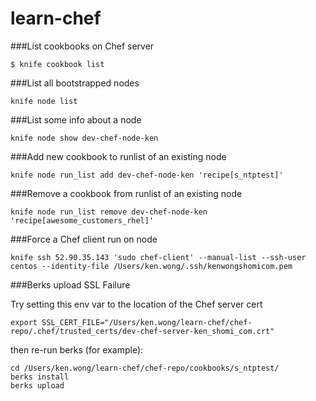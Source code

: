 # learn-chef

###List cookbooks on Chef server

```
$ knife cookbook list
```

###List all bootstrapped nodes

```
knife node list
```

###List some info about a node

```
knife node show dev-chef-node-ken
```

###Add new cookbook to runlist of an existing node

```
knife node run_list add dev-chef-node-ken 'recipe[s_ntptest]'
```

###Remove a cookbook from runlist of an existing node

```
knife node run_list remove dev-chef-node-ken 'recipe[awesome_customers_rhel]'
```

###Force a Chef client run on node

```
knife ssh 52.90.35.143 'sudo chef-client' --manual-list --ssh-user centos --identity-file /Users/ken.wong/.ssh/kenwongshomicom.pem
```

###Berks upload SSL Failure

Try setting this env var to the location of the Chef server cert

```
export SSL_CERT_FILE="/Users/ken.wong/learn-chef/chef-repo/.chef/trusted_certs/dev-chef-server-ken_shomi_com.crt"
```

then re-run berks (for example):

```
cd /Users/ken.wong/learn-chef/chef-repo/cookbooks/s_ntptest/
berks install
berks upload
```
